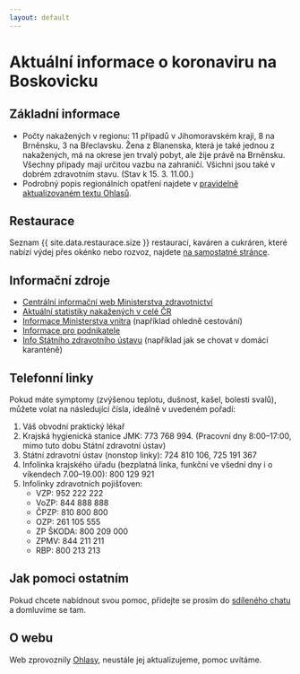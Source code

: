 ```yaml
---
layout: default
---
```


# Aktuální informace o koronaviru na Boskovicku

## Základní informace

- Počty nakažených v regionu: 11 případů v Jihomoravském kraji, 8 na Brněnsku, 3 na
  Břeclavsku. Žena z Blanenska, která je také jednou z nakažených, má na okrese jen trvalý pobyt, ale žije
  právě na Brněnsku. Všechny případy mají určitou vazbu na zahraničí. Všichni jsou také v dobrém zdravotním stavu.
  (Stav k 15. 3. 11.00.)
- Podrobný popis regionálních opatření najdete v [pravidelně aktualizovaném textu Ohlasů](https://ohlasy.info/clanky/2020/03/koronavirus-opatreni.html).

## Restaurace

Seznam {{ site.data.restaurace.size }} restaurací, kaváren a cukráren, které nabízí výdej přes okénko nebo rozvoz,
najdete [na samostatné stránce](restaurace.html).

## Informační zdroje

- [Centrální informační web Ministerstva zdravotnictví](https://koronavirus.mzcr.cz/)
- [Aktuální statistiky nakažených v celé ČR](https://onemocneni-aktualne.mzcr.cz/covid-19)
- [Informace Ministerstva vnitra](https://www.mvcr.cz/clanek/coronavirus-informace-mv.aspx) (například ohledně cestování)
- [Informace pro podnikatele](https://www.businessinfo.cz/clanky/odpovedi-na-nejcastejsi-dotazy-podnikatelu-ohledne-aktualnich-opatreni-proti-sireni-koronaviru/)
- [Info Státního zdravotního ústavu](http://www.szu.cz/tema/prevence/rady-a-doporuceni-pro-domaci-karantenu) (například jak se chovat v domácí karanténě)

## Telefonní linky

Pokud máte symptomy (zvýšenou teplotu, dušnost, kašel, bolesti svalů), můžete volat na následující čísla,
ideálně v uvedeném pořadí:

1. Váš obvodní praktický lékař
2. Krajská hygienická stanice JMK: 773 768 994. (Pracovní dny 8:00–17:00, mimo tuto dobu Státní zdravotní ústav)
3. Státní zdravotní ústav (nonstop linky): 724 810 106, 725 191 367
4. Infolinka krajského úřadu (bezplatná linka, funkční ve všední dny i o víkendech 7.00–19.00): 800 129 921
5. Infolinky zdravotních pojišťoven:
   - VZP: 952 222 222
   - VoZP: 844 888 888
   - ČPZP: 810 800 800
   - OZP: 261 105 555
   - ZP ŠKODA: 800 209 000
   - ZPMV: 844 211 211
   - RBP: 800 213 213

## Jak pomoci ostatním

Pokud chcete nabídnout svou pomoc, přidejte se prosím do [sdíleného chatu](http://bit.ly/koronabce) a domluvíme se tam.

## O webu

Web zprovoznily [Ohlasy](https://ohlasy.info), neustále jej aktualizujeme, pomoc uvítáme.
